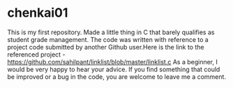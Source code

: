 # chenkai01
This is my first repository.
Made a little thing in C that barely qualifies as student grade management.
The code was written with reference to a project code submitted by another Github user.Here is the link to the referenced project - https://github.com/sahilpant/linklist/blob/master/linklist.c
As a beginner, I would be very happy to hear your advice. If you find something that could be improved or a bug in the code, you are welcome to leave me a comment.
